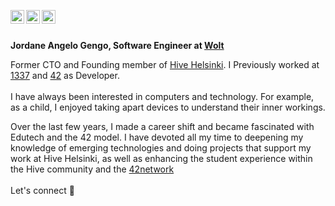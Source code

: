 [<img align="left" alt="jgengo | LinkedIn" width="22px" src="https://cdn.simpleicons.org/linkedin/black/white" />](https://www.linkedin.com/in/jordane-gengo)
[<img align="left" alt="jgengo | X" width="22px" src="https://cdn.simpleicons.org/x/black/white" />](https://twitter.com/intent/follow?screen_name=jordanegengo)
[<img align="left" alt="jgengo | Instagram" width="22px" src="https://cdn.simpleicons.org/instagram/black/white" />](https://www.instagram.com/jordane_gengo/)
<br/><br/>

<b>Jordane Angelo Gengo, Software Engineer at <a href="https://careers.wolt.com/en" target="_blank" rel="noopener noreferrer">Wolt</a></b>

Former CTO and Founding member of <a href="https://www.hive.fi" target="_blank" rel="noopener noreferrer">Hive Helsinki</a>. I Previously worked at <a href="https://1337.ma/" target="_blank" rel="noopener noreferrer">1337</a> and <a href="https://42.fr/en/homepage/" target="_blank" rel="noopener noreferrer">42</a> as Developer.<br><br>
I have always been interested in computers and technology. For example, as a child, I enjoyed taking apart devices to understand their inner workings.<br>

Over the last few years, I made a career shift and became fascinated with Edutech and the 42 model. I have devoted all my time to deepening my knowledge of emerging technologies and doing projects that support my work at Hive Helsinki, as well as enhancing the student experience within the Hive community and the <a href='https://www.42network.org/' target='_blank' rel='noopener noreferrer'>42network</a>
<br><br>
Let's connect 🤝
</div>

